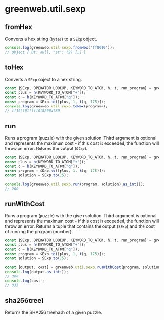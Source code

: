 # greenweb.util.sexp

## fromHex

Converts a hex string (`bytes`) to a `SExp` object.

```js
console.log(greenweb.util.sexp.fromHex('ff8080'));
// Object { Dt: null, "$t": (2) […] }
```

## toHex

Converts a `SExp` object to a hex string.

```js
const {SExp, OPERATOR_LOOKUP, KEYWORD_TO_ATOM, h, t, run_program} = greenweb.clvm;
const plus = h(KEYWORD_TO_ATOM["+"]);
const q = h(KEYWORD_TO_ATOM["q"]);
const program = SExp.to([plus, 1, t(q, 175)]);
console.log(greenweb.util.sexp.toHex(program));
// ff10ff01ffff018200af80
```

## run

Runs a program (puzzle) with the given solution. Third argument is optional and represents the maximum cost - if this cost is exceeded, the function will throw an error. Returns the output (`SExp`).

```js
const {SExp, OPERATOR_LOOKUP, KEYWORD_TO_ATOM, h, t, run_program} = greenweb.clvm;
const plus = h(KEYWORD_TO_ATOM["+"]);
const q = h(KEYWORD_TO_ATOM["q"]);
const program = SExp.to([plus, 1, t(q, 175)]);
const solution = SExp.to(25);

console.log(greenweb.util.sexp.run(program, solution).as_int());
// 200
```

## runWithCost

Runs a program (puzzle) with the given solution. Third argument is optional and represents the maximum cost - if this cost is exceeded, the function will throw an error. Returns a tuple that contains the output (`SExp`) and the cost of running the program (number).

```js
const {SExp, OPERATOR_LOOKUP, KEYWORD_TO_ATOM, h, t, run_program} = greenweb.clvm;
const plus = h(KEYWORD_TO_ATOM["+"]);
const q = h(KEYWORD_TO_ATOM["q"]);
const program = SExp.to([plus, 1, t(q, 175)]);
const solution = SExp.to(25);

const [output, cost] = greenweb.util.sexp.runWithCost(program, solution);
console.log(output.as_int());
// 200
console.log(cost);
// 833
```

## sha256tree1

Returns the SHA256 treehash of a given puzzle.